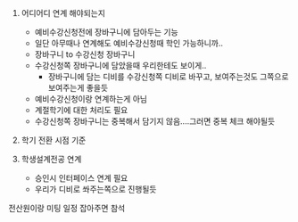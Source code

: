 
1. 어디어디 연계 해야되는지
	- 예비수강신청전에 장바구니에 담아두는 기능
	- 일단 아무때나 연계해도 예비수강신청때 학인 가능하니까..
	- 장바구니 to 수강신청 장바구니
	- 수강신청쪽 장바구니에 담았을때 우리한테도 보이게..
		- 장바구니에 담는 디비를 수강신청쪽 디비로 바꾸고, 보여주는것도 그쪽으로 보여주는게 좋을듯
	- 예비수강신청이랑 연계하는게 아님
	- 계절학기에 대한 처리도 필요
	- 수강신청쪽 장바구니는 중복해서 담기지 않음....그러면 중복 체크 해야될듯
	


2. 학기 전환 시점 기준


3. 학생설계전공 연계
	- 승인시 인터페이스 연계 필요
	- 우리가 디비로 쏴주는쪽으로 진행될듯


전산원이랑 미팅 일정 잡아주면 참석